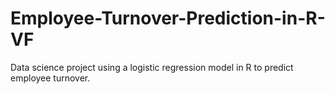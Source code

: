# Employee-Turnover-Prediction-in-R-VF
Data science project using a logistic regression model in R to predict employee turnover.
